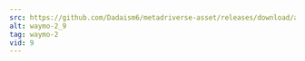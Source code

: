 ```yaml
---
src: https://github.com/Dadaism6/metadriverse-asset/releases/download/assetsv1.0.2/waymo-2_9.mp4
alt: waymo-2_9
tag: waymo-2
vid: 9
---
```

